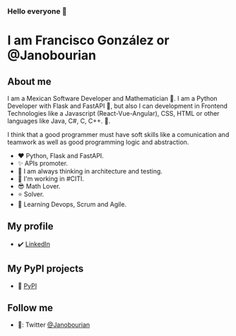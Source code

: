 ### Hello everyone 👋

# **I am Francisco González** or @Janobourian

## About me

I am a Mexican Software Developer and Mathematician :rocket:. I am a Python Developer with Flask and FastAPI :snake:, but also I can development in Frontend Technologies like a Javascript (React-Vue-Angular), CSS, HTML or other languages like Java, C#, C, C++. :dolphin:. 

I think that a good programmer must have soft skills like a comunication and teamwork as well as good programming logic and abstraction. 

- :hearts: Python, Flask and FastAPI.
- ✨ APIs promoter.
- :unicorn: I am always thinking in architecture and testing.
- :office: I'm working in #CITI.
- :sunglasses: Math Lover.
- :star: Solver.
- :brain: Learning Devops, Scrum and Agile.

## My profile

- :heavy_check_mark: [LinkedIn][lkn]

## My PyPI projects

- 🌻 [PyPI][pypi]

## Follow me

- 🔗: Twitter [@Janobourian][twitter]

[pypi]: https://pypi.org/user/janobourian/
[lkn]: https://www.linkedin.com/in/francisco-gonz%C3%A1lez-48030593
[twitter]: https://twitter.com/JanoBourian
